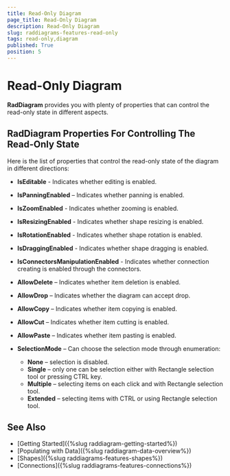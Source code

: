 ```yaml
---
title: Read-Only Diagram
page_title: Read-Only Diagram
description: Read-Only Diagram
slug: raddiagrams-features-read-only
tags: read-only,diagram
published: True
position: 5
---
```


# Read-Only Diagram

__RadDiagram__  provides you with plenty of properties that can control the read-only state in different aspects.	  

## RadDiagram Properties For Controlling The Read-Only State

Here is the list of properties that control the read-only state of the diagram in different directions:

* __IsEditable__ - Indicates whether editing is enabled.			

* __IsPanningEnabled__ – Indicates whether panning is enabled.			

* __IsZoomEnabled__ - Indicates whether zooming is enabled.			

* __IsResizingEnabled__ - Indicates whether shape resizing is enabled.			

* __IsRotationEnabled__ - Indicates whether shape rotation is enabled.			

* __IsDraggingEnabled__ - Indicates whether shape dragging is enabled.			

* __IsConnectorsManipulationEnabled__ - Indicates whether connection creating is enabled through the connectors.			

* __AllowDelete__ – Indicates whether item deletion is enabled.			

* __AllowDrop__ – Indicates whether the diagram can accept drop.			

* __AllowCopy__ – Indicates whether item copying is enabled.			

* __AllowCut__ – Indicates whether item cutting is enabled.			

* __AllowPaste__ – Indicates whether item pasting is enabled.			

* __SelectionMode__ – Can choose the selection mode through enumeration:			

	* __None__ – selection is disabled.
	* __Single__ – only one can be selection either with Rectangle selection tool or pressing CTRL key.
	* __Multiple__ – selecting items on each click and with Rectangle selection tool.
	* __Extended__ – selecting items with CTRL or using Rectangle selection tool.				

## See Also
 * [Getting Started]({%slug raddiagram-getting-started%})
 * [Populating with Data]({%slug raddiagram-data-overview%})
 * [Shapes]({%slug raddiagrams-features-shapes%})
 * [Connections]({%slug raddiagrams-features-connections%})